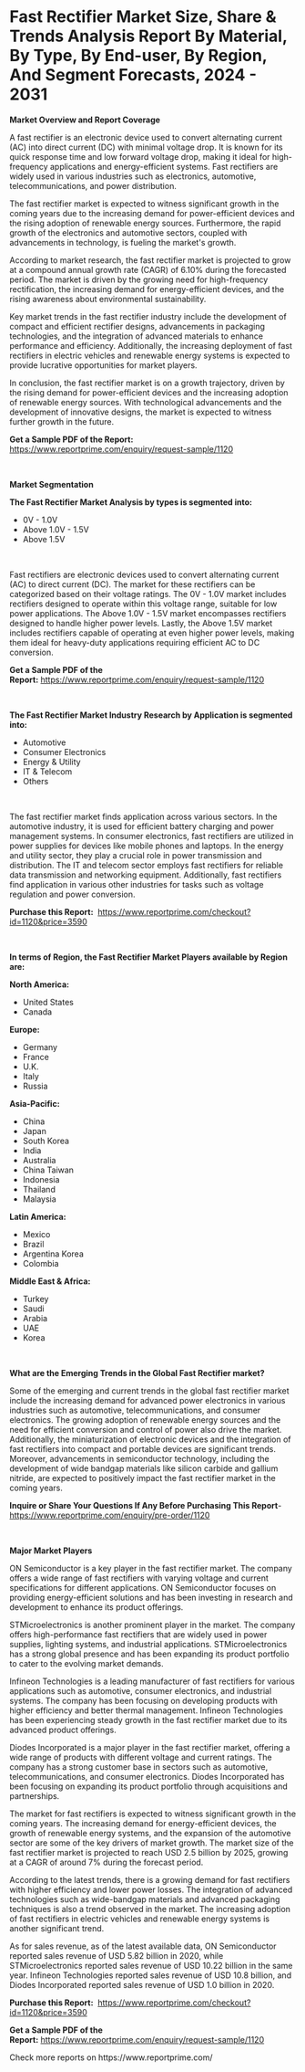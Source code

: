 <p><h1>Fast Rectifier Market Size, Share & Trends Analysis Report By Material, By Type, By End-user, By Region, And Segment Forecasts, 2024 - 2031</h1></p><p><strong>Market Overview and Report Coverage</strong></p>
<p><p>A fast rectifier is an electronic device used to convert alternating current (AC) into direct current (DC) with minimal voltage drop. It is known for its quick response time and low forward voltage drop, making it ideal for high-frequency applications and energy-efficient systems. Fast rectifiers are widely used in various industries such as electronics, automotive, telecommunications, and power distribution.</p><p>The fast rectifier market is expected to witness significant growth in the coming years due to the increasing demand for power-efficient devices and the rising adoption of renewable energy sources. Furthermore, the rapid growth of the electronics and automotive sectors, coupled with advancements in technology, is fueling the market's growth.</p><p>According to market research, the fast rectifier market is projected to grow at a compound annual growth rate (CAGR) of 6.10% during the forecasted period. The market is driven by the growing need for high-frequency rectification, the increasing demand for energy-efficient devices, and the rising awareness about environmental sustainability.</p><p>Key market trends in the fast rectifier industry include the development of compact and efficient rectifier designs, advancements in packaging technologies, and the integration of advanced materials to enhance performance and efficiency. Additionally, the increasing deployment of fast rectifiers in electric vehicles and renewable energy systems is expected to provide lucrative opportunities for market players.</p><p>In conclusion, the fast rectifier market is on a growth trajectory, driven by the rising demand for power-efficient devices and the increasing adoption of renewable energy sources. With technological advancements and the development of innovative designs, the market is expected to witness further growth in the future.</p></p>
<p><strong>Get a Sample PDF of the Report:</strong> <a href="https://www.reportprime.com/enquiry/request-sample/1120">https://www.reportprime.com/enquiry/request-sample/1120</a></p>
<p>&nbsp;</p>
<p><strong>Market Segmentation</strong></p>
<p><strong>The Fast Rectifier Market Analysis by types is segmented into:</strong></p>
<p><ul><li>0V - 1.0V</li><li>Above 1.0V - 1.5V</li><li>Above 1.5V</li></ul></p>
<p>&nbsp;</p>
<p><p>Fast rectifiers are electronic devices used to convert alternating current (AC) to direct current (DC). The market for these rectifiers can be categorized based on their voltage ratings. The 0V - 1.0V market includes rectifiers designed to operate within this voltage range, suitable for low power applications. The Above 1.0V - 1.5V market encompasses rectifiers designed to handle higher power levels. Lastly, the Above 1.5V market includes rectifiers capable of operating at even higher power levels, making them ideal for heavy-duty applications requiring efficient AC to DC conversion.</p></p>
<p><strong>Get a Sample PDF of the Report:</strong>&nbsp;<a href="https://www.reportprime.com/enquiry/request-sample/1120">https://www.reportprime.com/enquiry/request-sample/1120</a></p>
<p>&nbsp;</p>
<p><strong>The Fast Rectifier Market Industry Research by Application is segmented into:</strong></p>
<p><ul><li>Automotive</li><li>Consumer Electronics</li><li>Energy & Utility</li><li>IT & Telecom</li><li>Others</li></ul></p>
<p>&nbsp;</p>
<p><p>The fast rectifier market finds application across various sectors. In the automotive industry, it is used for efficient battery charging and power management systems. In consumer electronics, fast rectifiers are utilized in power supplies for devices like mobile phones and laptops. In the energy and utility sector, they play a crucial role in power transmission and distribution. The IT and telecom sector employs fast rectifiers for reliable data transmission and networking equipment. Additionally, fast rectifiers find application in various other industries for tasks such as voltage regulation and power conversion.</p></p>
<p><strong>Purchase this Report:</strong>&nbsp; <a href="https://www.reportprime.com/checkout?id=1120&price=3590">https://www.reportprime.com/checkout?id=1120&price=3590</a></p>
<p>&nbsp;</p>
<p><strong>In terms of Region, the Fast Rectifier Market Players available by Region are:</strong></p>
<p>
    <p> <strong> North America: </strong>
        <ul>
            <li>United States</li>
            <li>Canada</li>
        </ul>
        </p> 
    <p> <strong> Europe: </strong>
        <ul>
            <li>Germany</li>
            <li>France</li>
            <li>U.K.</li>
            <li>Italy</li>
            <li>Russia</li>
        </ul>
        </p> 
    <p> <strong> Asia-Pacific: </strong>
        <ul>
            <li>China</li>
            <li>Japan</li>
            <li>South Korea</li>
            <li>India</li>
            <li>Australia</li>
            <li>China Taiwan</li>
            <li>Indonesia</li>
            <li>Thailand</li>
            <li>Malaysia</li>
        </ul>
        </p> 
    <p> <strong> Latin America: </strong>
        <ul>
            <li>Mexico</li>
            <li>Brazil</li>
            <li>Argentina Korea</li>
            <li>Colombia</li>
        </ul>
        </p> 
    <p> <strong> Middle East & Africa: </strong>
        <ul>
            <li>Turkey</li>
            <li>Saudi</li>
            <li>Arabia</li>
            <li>UAE</li>
            <li>Korea</li>
        </ul>
    </p>
    </p>
<p>&nbsp;</p>
<p><strong>What are the Emerging Trends in the Global Fast Rectifier market?</strong></p>
<p><p>Some of the emerging and current trends in the global fast rectifier market include the increasing demand for advanced power electronics in various industries such as automotive, telecommunications, and consumer electronics. The growing adoption of renewable energy sources and the need for efficient conversion and control of power also drive the market. Additionally, the miniaturization of electronic devices and the integration of fast rectifiers into compact and portable devices are significant trends. Moreover, advancements in semiconductor technology, including the development of wide bandgap materials like silicon carbide and gallium nitride, are expected to positively impact the fast rectifier market in the coming years.</p></p>
<p><strong>Inquire or Share Your Questions If Any Before Purchasing This Report</strong>- <a href="https://www.reportprime.com/enquiry/pre-order/1120">https://www.reportprime.com/enquiry/pre-order/1120</a></p>
<p>&nbsp;</p>
<p><strong>Major Market Players</strong></p>
<p><p>ON Semiconductor is a key player in the fast rectifier market. The company offers a wide range of fast rectifiers with varying voltage and current specifications for different applications. ON Semiconductor focuses on providing energy-efficient solutions and has been investing in research and development to enhance its product offerings.</p><p>STMicroelectronics is another prominent player in the market. The company offers high-performance fast rectifiers that are widely used in power supplies, lighting systems, and industrial applications. STMicroelectronics has a strong global presence and has been expanding its product portfolio to cater to the evolving market demands.</p><p>Infineon Technologies is a leading manufacturer of fast rectifiers for various applications such as automotive, consumer electronics, and industrial systems. The company has been focusing on developing products with higher efficiency and better thermal management. Infineon Technologies has been experiencing steady growth in the fast rectifier market due to its advanced product offerings.</p><p>Diodes Incorporated is a major player in the fast rectifier market, offering a wide range of products with different voltage and current ratings. The company has a strong customer base in sectors such as automotive, telecommunications, and consumer electronics. Diodes Incorporated has been focusing on expanding its product portfolio through acquisitions and partnerships.</p><p>The market for fast rectifiers is expected to witness significant growth in the coming years. The increasing demand for energy-efficient devices, the growth of renewable energy systems, and the expansion of the automotive sector are some of the key drivers of market growth. The market size of the fast rectifier market is projected to reach USD 2.5 billion by 2025, growing at a CAGR of around 7% during the forecast period.</p><p>According to the latest trends, there is a growing demand for fast rectifiers with higher efficiency and lower power losses. The integration of advanced technologies such as wide-bandgap materials and advanced packaging techniques is also a trend observed in the market. The increasing adoption of fast rectifiers in electric vehicles and renewable energy systems is another significant trend.</p><p>As for sales revenue, as of the latest available data, ON Semiconductor reported sales revenue of USD 5.82 billion in 2020, while STMicroelectronics reported sales revenue of USD 10.22 billion in the same year. Infineon Technologies reported sales revenue of USD 10.8 billion, and Diodes Incorporated reported sales revenue of USD 1.0 billion in 2020.</p></p>
<p><strong>Purchase this Report:</strong>&nbsp;&nbsp;<a href="https://www.reportprime.com/checkout?id=1120&price=3590">https://www.reportprime.com/checkout?id=1120&price=3590</a></p>
<p></p>
<p><strong>Get a Sample PDF of the Report:</strong>&nbsp;<a href="https://www.reportprime.com/enquiry/request-sample/1120">https://www.reportprime.com/enquiry/request-sample/1120</a></p>
<p>Check more reports on https://www.reportprime.com/</p>